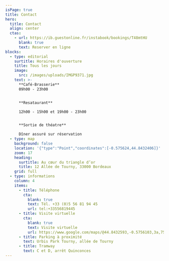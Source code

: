 ```yaml
---
isPage: true
title: Contact
hero:
  title: Contact
  align: center
  ctas:
    - url: https://ib.guestonline.fr/instabook/bookings/T48mtHU
      blank: true
      text: Reserver en ligne
blocks:
  - type: editorial
    surtitle: Horaires d'ouverture
    title: Tous les jours
    image:
      src: /images/uploads/IMGP9371.jpg
    text: >-
      **Café-Brasserie**
      09h00 - 23h00


      **Resataurant**

      12h00 - 15h00 et 19h00 - 23h00


      **Sortie de théatre**

      Dîner assuré sur réservation
  - type: map
    background: false
    location: '{"type":"Point","coordinates":[-0.575624,44.8432406]}'
    zoom: 17
    heading:
      surtitle: Au cœur du triangle d’or
      title: 12 Allée de Tourny, 33000 Bordeaux
    grid: full
  - type: informations
    column: 4
    items:
      - title: Téléphone
        cta:
          blank: true
          text: Tél. +33 (0)5 56 81 94 45
          url: tel:+33556819445
      - title: Visite virtuelle
        cta:
          blank: true
          text: Visite virtuelle
          url: https://www.google.com/maps/@44.8432593,-0.5756103,3a,75y,225h,90t/data=!3m8!1e1!3m6!1shbfmQZsDJ8wAAAQvOsqxqw!2e0!3e2!6s%2F%2Fgeo0.ggpht.com%2Fcbk%3Fpanoid%3DhbfmQZsDJ8wAAAQvOsqxqw%26output%3Dthumbnail%26cb_client%3Dmaps_sv.tactile.gps%26thumb%3D2%26w%3D203%26h%3D100%26yaw%3D225.31219%26pitch%3D0!7i13312!8i6656
      - title: Parking à proximité
        text: Urbis Park Tourny, allée de Tourny
      - title: Tramway
        text: C et D, arrêt Quinconces
---
```

